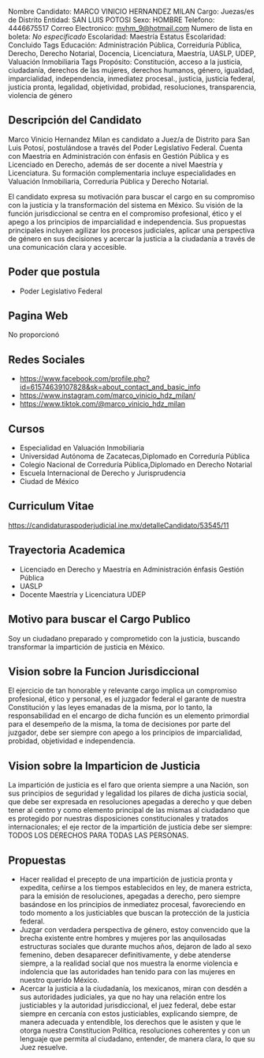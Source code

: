 Nombre Candidato: MARCO VINICIO HERNANDEZ MILAN
Cargo: Juezas/es de Distrito
Entidad: SAN LUIS POTOSI
Sexo: HOMBRE
Telefono: 4446675517
Correo Electronico: mvhm_9@hotmail.com
Numero de lista en boleta: *No especificado*
Escolaridad: Maestría
Estatus Escolaridad: Concluido
Tags Educación: Administración Pública, Correiduría Pública, Derecho, Derecho Notarial, Docencia, Licenciatura, Maestría, UASLP, UDEP, Valuación Inmobiliaria
Tags Propósito: Constitución, acceso a la justicia, ciudadanía, derechos de las mujeres, derechos humanos, género, igualdad, imparcialidad, independencia, inmediatez procesal., justicia, justicia federal, justicia pronta, legalidad, objetividad, probidad, resoluciones, transparencia, violencia de género


## Descripción del Candidato 

Marco Vinicio Hernandez Milan es candidato a Juez/a de Distrito para San Luis Potosí, postulándose a través del Poder Legislativo Federal. Cuenta con Maestría en Administración con énfasis en Gestión Pública y es Licenciado en Derecho, además de ser docente a nivel Maestría y Licenciatura. Su formación complementaria incluye especialidades en Valuación Inmobiliaria, Correduría Pública y Derecho Notarial.

El candidato expresa su motivación para buscar el cargo en su compromiso con la justicia y la transformación del sistema en México.  Su visión de la función jurisdiccional se centra en el compromiso profesional, ético y el apego a los principios de imparcialidad e independencia.  Sus propuestas principales incluyen agilizar los procesos judiciales, aplicar una perspectiva de género en sus decisiones y acercar la justicia a la ciudadanía a través de una comunicación clara y accesible.


## Poder que postula

- Poder Legislativo Federal


## Pagina Web

No proporcionó


## Redes Sociales

- https://www.facebook.com/profile.php?id=61574639107828&sk=about_contact_and_basic_info
- https://www.instagram.com/marco_vinicio_hdz_milan/
- https://www.tiktok.com/@marco_vinicio_hdz_milan


## Cursos

- Especialidad en Valuación Inmobiliaria
- Universidad Autónoma de Zacatecas,Diplomado en Correduría Pública
- Colegio Nacional de Correduría Pública,Diplomado en Derecho Notarial
- Escuela Internacional de Derecho y Jurisprudencia
- Ciudad de México


## Curriculum Vitae

https://candidaturaspoderjudicial.ine.mx/detalleCandidato/53545/11


## Trayectoria Academica

- Licenciado en Derecho y Maestría en Administración énfasis Gestión Pública
- UASLP
- Docente Maestría y Licenciatura UDEP


## Motivo para buscar el Cargo Publico

Soy un ciudadano preparado y comprometido con la justicia, buscando transformar la impartición de justicia en México.


## Vision sobre la Funcion Jurisdiccional

El ejercicio de tan honorable y relevante cargo implica un compromiso profesional, ético y personal, es el juzgador federal el garante de nuestra Constitución y las leyes emanadas de la misma, por lo tanto, la responsabilidad en el encargo de dicha función es un elemento primordial para el desempeño de la misma, la toma de decisiones por parte del juzgador, debe ser siempre con apego a los principios de imparcialidad, probidad, objetividad e independencia.


## Vision sobre la Imparticion de Justicia

La impartición de justicia es el faro que orienta siempre a una Nación, son sus principios de seguridad y legalidad los pilares de dicha justicia social, que debe ser expresada en resoluciones apegadas a derecho y que deben tener al centro y como elemento principal de las mismas al ciudadano que es protegido por nuestras disposiciones constitucionales y tratados internacionales; el eje rector de la impartición de justicia debe ser siempre: TODOS LOS DERECHOS PARA TODAS LAS PERSONAS.


## Propuestas

- Hacer realidad el precepto de una impartición de justicia pronta y expedita, ceñirse a los tiempos establecidos en ley, de manera estricta, para la emisión de resoluciones, apegadas a derecho, pero siempre basándose en los principios de inmediatez procesal, favoreciendo en todo momento a los justiciables que buscan la protección de la justicia federal.
- Juzgar con verdadera perspectiva de género, estoy convencido que la brecha existente entre hombres y mujeres por las anquilosadas estructuras sociales que durante muchos años, dejaron de lado al sexo femenino, deben desaparecer definitivamente, y debe atenderse siempre, a la realidad social que nos muestra la enorme violencia e indolencia que las autoridades han tenido para con las mujeres en nuestro querido México.
- Acercar la justicia a la ciudadanía, los mexicanos, miran con desdén a sus autoridades judiciales, ya que no hay una relación entre los justiciables y la autoridad jurisdiccional, el juez federal, debe estar siempre en cercanía con estos justiciables, explicando siempre, de manera adecuada y entendible, los derechos que le asisten y que le otorga nuestra Constitucion Política, resoluciones coherentes y con un lenguaje que permita al ciudadano, entender, de manera clara, lo que su Juez resuelve.

